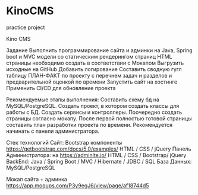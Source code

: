 # KinoCMS
practice project

Kino CMS

Задание 
Выполнить программирование сайта и админки на Java, Spring boot  и MVC модели со статическим рендерингом страниц
HTML страницы необходимо создать в соответствии с Мокапом
Выгрузить исходные на GitHub
Добавить логирование
Составить сводную гугл таблицу ПЛАН-ФАКТ по проекту с перечнем задач и разделов и предварительной оценкой по времени
Запустить сайт на хостинге
Применить CI/CD для обновление проекта

Рекомендуемые этапы выполнения:
Составить схему бд на MySQL/PostgreSQL.
Создать проект, в котором создать классы для работы с БД.
Создать сервисы и контроллеры.
Поочередно создать страницы согласно мокапу.
После первой полностью готовой страницы составить план разработки проекта по времени.
Рекомендуется начинать с панели администратора.



Стек технологий 
Сайт: Bootstrap компоненты https://getbootstrap.com/docs/5.0/examples/ HTML / CSS / jQuery 
Панель Администратора: на  https://adminlte.io/  HTML / CSS / Bootstrap/ jQuery 
BackEnd:   Java / Spring Boot /  MVC / Hibernate / JDBC / SQL
База Данных: MySQL/PostgreSQL


Мокап сайта + админка
https://app.moqups.com/P3y9egJ6/view/page/af18744d5 
